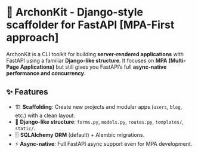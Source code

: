 # 👑 **ArchonKit** - Django-style scaffolder  for FastAPI [MPA-First approach]

ArchonKit is a CLI toolkit for building **server-rendered applications** with FastAPI using a familiar **Django-like structure**. It focuses on **MPA (Multi-Page Applications)** but still gives you FastAPI’s full **async-native performance and concurrency**.

## ✨ Features

- 🏗️ **Scaffolding**: Create new projects and modular apps (`users`, `blog`, etc.) with a clean layout.
- 📂 **Django-like structure**: `forms.py`, `models.py`, `routes.py`, `templates/`, `static/`.
- 🗄️ **SQLAlchemy ORM** (default) + Alembic migrations.
- ⚡ **Async-native**: Full FastAPI async support even for MPA development.